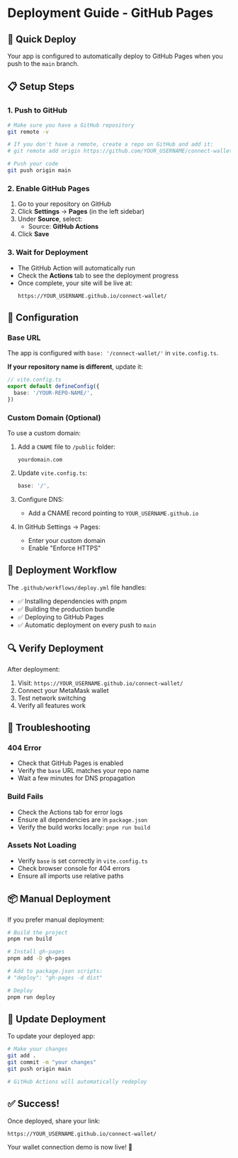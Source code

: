 # Deployment Guide - GitHub Pages

## 🚀 Quick Deploy

Your app is configured to automatically deploy to GitHub Pages when you push to the `main` branch.

## 📋 Setup Steps

### 1. Push to GitHub

```bash
# Make sure you have a GitHub repository
git remote -v

# If you don't have a remote, create a repo on GitHub and add it:
# git remote add origin https://github.com/YOUR_USERNAME/connect-wallet.git

# Push your code
git push origin main
```

### 2. Enable GitHub Pages

1. Go to your repository on GitHub
2. Click **Settings** → **Pages** (in the left sidebar)
3. Under **Source**, select:
   - Source: **GitHub Actions**
4. Click **Save**

### 3. Wait for Deployment

- The GitHub Action will automatically run
- Check the **Actions** tab to see the deployment progress
- Once complete, your site will be live at:
  ```
  https://YOUR_USERNAME.github.io/connect-wallet/
  ```

## 🔧 Configuration

### Base URL
The app is configured with `base: '/connect-wallet/'` in `vite.config.ts`.

**If your repository name is different**, update it:
```typescript
// vite.config.ts
export default defineConfig({
  base: '/YOUR-REPO-NAME/',
})
```

### Custom Domain (Optional)

To use a custom domain:

1. Add a `CNAME` file to `/public` folder:
   ```
   yourdomain.com
   ```

2. Update `vite.config.ts`:
   ```typescript
   base: '/',
   ```

3. Configure DNS:
   - Add a CNAME record pointing to `YOUR_USERNAME.github.io`

4. In GitHub Settings → Pages:
   - Enter your custom domain
   - Enable "Enforce HTTPS"

## 🎯 Deployment Workflow

The `.github/workflows/deploy.yml` file handles:
- ✅ Installing dependencies with pnpm
- ✅ Building the production bundle
- ✅ Deploying to GitHub Pages
- ✅ Automatic deployment on every push to `main`

## 🔍 Verify Deployment

After deployment:
1. Visit: `https://YOUR_USERNAME.github.io/connect-wallet/`
2. Connect your MetaMask wallet
3. Test network switching
4. Verify all features work

## 🐛 Troubleshooting

### 404 Error
- Check that GitHub Pages is enabled
- Verify the `base` URL matches your repo name
- Wait a few minutes for DNS propagation

### Build Fails
- Check the Actions tab for error logs
- Ensure all dependencies are in `package.json`
- Verify the build works locally: `pnpm run build`

### Assets Not Loading
- Verify `base` is set correctly in `vite.config.ts`
- Check browser console for 404 errors
- Ensure all imports use relative paths

## 📦 Manual Deployment

If you prefer manual deployment:

```bash
# Build the project
pnpm run build

# Install gh-pages
pnpm add -D gh-pages

# Add to package.json scripts:
# "deploy": "gh-pages -d dist"

# Deploy
pnpm run deploy
```

## 🔄 Update Deployment

To update your deployed app:

```bash
# Make your changes
git add .
git commit -m "your changes"
git push origin main

# GitHub Actions will automatically redeploy
```

## ✅ Success!

Once deployed, share your link:
```
https://YOUR_USERNAME.github.io/connect-wallet/
```

Your wallet connection demo is now live! 🎉
